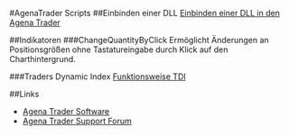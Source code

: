 #AgenaTrader Scripts 
##Einbinden einer DLL
[Einbinden einer DLL in den Agena Trader](https://github.com/simonpucher/AgenaTrader/tree/master/AgenaTraderDLL)

##Indikatoren
###ChangeQuantityByClick
Ermöglicht Änderungen an Positionsgrößen ohne Tastatureingabe durch Klick auf den Charthintergrund.

###Traders Dynamic Index
[Funktionsweise TDI](http://www.earnforex.com/metatrader-indicators/Traders-Dynamic-Index/)




##Links
- [Agena Trader Software](http://www.tradeescort.com)
- [Agena Trader Support Forum](http://www.tradeescort.com/phpbb_de/)
